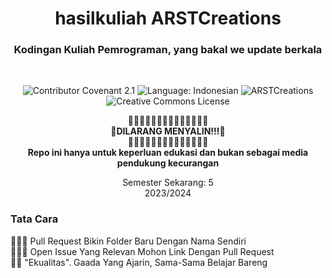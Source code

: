 <h1 align="center">hasilkuliah ARSTCreations</h1>
<h3 align="center">Kodingan Kuliah Pemrograman, yang bakal we update berkala</h3>
<br>

<p align="center"> 
   <img src="https://img.shields.io/badge/Contributor%20Covenant-2.1-4baaaa.svg" alt="Contributor Covenant 2.1" />
   <img src="https://img.shields.io/badge/Language-%F0%9F%87%AE%F0%9F%87%A9%20indonesian-red.svg" alt="Language: Indonesian" />
   <img src="https://komarev.com/ghpvc/?username=ARSTCreations&label=Profile%20views&color=0e75b6&style=flat" alt="ARSTCreations" />
   <img alt="Creative Commons License" style="border-width:0" src="https://i.creativecommons.org/l/by-nc/4.0/88x31.png" />
</p>
   
<p align="center">
  🚫🚫🚫🚫🚫🚫🚫🚫🚫🚫🚫🚫🚫🚫<br><b>🚫DILARANG MENYALIN!!!🚫<br>🚫🚫🚫🚫🚫🚫🚫🚫🚫🚫🚫🚫🚫🚫<br>Repo ini hanya untuk keperluan edukasi dan bukan sebagai media pendukung kecurangan</b><br>
</p>

<p align="center">Semester Sekarang: 5<br>2023/2024</p>

### Tata Cara
🧑🏾‍💻 Pull Request Bikin Folder Baru Dengan Nama Sendiri<br>
🙋🏾‍♂️ Open Issue Yang Relevan Mohon Link Dengan Pull Request<br>
👍🏾 "Ekualitas". Gaada Yang Ajarin, Sama-Sama Belajar Bareng<br>
